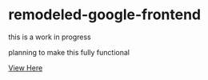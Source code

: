 # remodeled-google-frontend
this is a work in progress

planning to make this fully functional

[View Here](https://rishanhem.github.io/remodeled-google-frontend)

